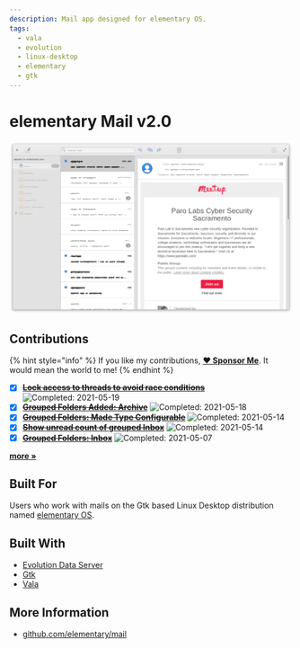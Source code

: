 ```yaml
---
description: Mail app designed for elementary OS.
tags:
  - vala
  - evolution
  - linux-desktop
  - elementary
  - gtk
---
```


# elementary Mail v2.0

![elementary Mail](../.gitbook/assets/io.elementary.mail.png)

## Contributions

{% hint style="info" %}
If you like my contributions, [**❤️ Sponsor Me**](https://github.com/sponsors/marbetschar). It would mean the world to me!
{% endhint %}

* [x] [~~**Lock access to threads to avoid race conditions**~~](https://github.com/elementary/tasks/pull/579) ![Completed: 2021-05-19](https://img.shields.io/badge/completed-2021--05--19-lightgrey?style=social)
* [x] [~~**Grouped Folders Added: Archive**~~](https://github.com/elementary/tasks/pull/578) ![Completed: 2021-05-18](https://img.shields.io/badge/completed-2021--05--18-lightgrey?style=social)
* [x] [~~**Grouped Folders: Made Type Configurable**~~](https://github.com/elementary/tasks/pull/572) ![Completed: 2021-05-14](https://img.shields.io/badge/completed-2021--05--14-lightgrey?style=social)
* [x] [~~**Show unread count of grouped Inbox**~~](https://github.com/elementary/tasks/pull/571) ![Completed: 2021-05-14](https://img.shields.io/badge/completed-2021--05--14-lightgrey?style=social)
* [x] [~~**Grouped Folders: Inbox**~~](https://github.com/elementary/mail/pull/564) ![Completed: 2021-05-07](https://img.shields.io/badge/completed-2021--05--07-lightgrey?style=social)

[**more »**](../contributions.md#elementary-mail)

## Built For

Users who work with mails on the Gtk based Linux Desktop distribution named [elementary OS](https://elementary.io/).

## Built With

* [Evolution Data Server](https://gitlab.gnome.org/GNOME/evolution-data-server)
* [Gtk](https://www.gtk.org/)
* [Vala](https://wiki.gnome.org/Projects/Vala/Tutorial)

## More Information

* [github.com/elementary/mail](https://github.com/elementary/mail)


